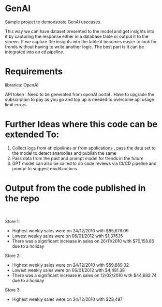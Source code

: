 # GenAI
Sample project to demonstrate GenAI usecases.

This way we can have dataset presented to the model and get insights into it by capturing the response either in a database table or output it to the screen. If we capture the insights into the table it becomes easier to look for trends without having to write another logic. The best part is it can be integrated into an etl pipeline.

# Requirements

libraries:
OpenAI

API token : 
Need to be generated from openAI portal . Have to upgrade the subscription to pay as you go and top up is needed to overcome api usage limit errors

# Further Ideas where this code can be extended To: 

1. Collect logs from etl pipelines or from applications , pass the data set to the model to detect anamolies and publish the same
2. Pass data from the past and prompt model for trends in the future
3. GPT model can also be called to do code reviews via CI/CD pipeline and prompt to suggest modifications

# Output from the code published in the repo

<br>


Store 1:<br>
- Highest weekly sales were on 24/12/2010 with $85,676.09<br>
- Lowest weekly sales were on 06/01/2012 with $1,376.15<br>
- There was a significant increase in sales on 26/11/2010 with $70,158.86 due to a holiday<br>

Store 2:<br>
- Highest weekly sales were on 24/12/2010 with $59,889.32<br>
- Lowest weekly sales were on 06/01/2012 with $4,481.38<br>
- There was a significant increase in sales on 12/02/2010 with $44,682.74 due to a holiday<br>

Store 3:<br>
- Highest weekly sales were on 24/12/2010 with $28,497<br>
